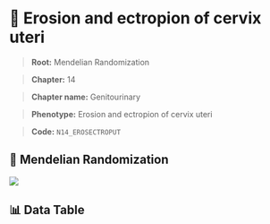 # 🧪 Erosion and ectropion of cervix uteri

> **Root:** Mendelian Randomization

> **Chapter:** 14  

> **Chapter name:** Genitourinary

> **Phenotype:** Erosion and ectropion of cervix uteri  

> **Code:** `N14_EROSECTROPUT`

## 🧬 Mendelian Randomization  

<img src="/MR/Figures/Forward/N14_EROSECTROPUT.png"/>

## 📊 Data Table

<CsvTableMRF src="/MR/Data/Forward/N14_EROSECTROPUT.csv"/>
